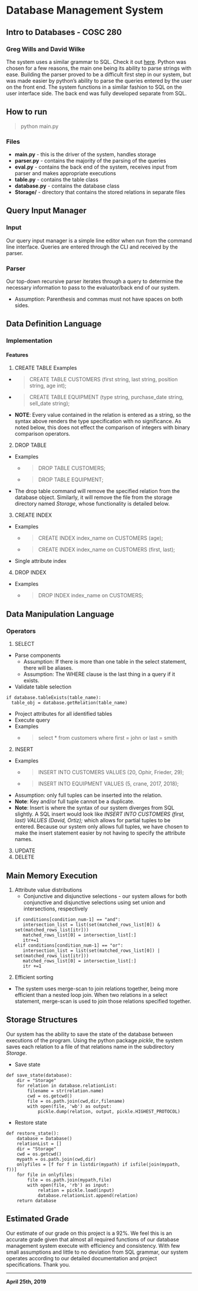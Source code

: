 # Database Management System
## Intro to Databases - COSC 280
### Greg Wills and David Wilke

The system uses a similar grammar to SQL. Check it out [here](https://forcedotcom.github.io/phoenix/). Python was chosen for a few reasons, the main one being its ability to parse strings with ease. Building the parser proved to be a difficult first step in our system, but was made easier by python’s ability to parse the queries entered by the user on the front end. The system functions in a similar fashion to SQL on the user interface side. The back end was fully developed separate from SQL.

## How to run
> python main.py

### Files
* **main.py** - this is the driver of the system, handles storage
* **parser.py** - contains the majority of the parsing of the queries
* **eval.py** - contains the back end of the system, receives input from parser and makes appropriate executions
* **table.py** - contains the table class
* **database.py** - contains the database class
* **Storage/** - directory that contains the stored relations in separate files

## Query Input Manager
### Input
Our query input manager is a simple line editor when run from the command line interface. Queries
are entered through the CLI and received by the parser.

### Parser
Our top-down recursive parser iterates through a query to determine the necessary information
to pass to the evaluator/back end of our system.
* Assumption: Parenthesis and commas must not have spaces on both sides.

## Data Definition Language
### Implementation

#### Features
  1. CREATE TABLE
  Examples
  - > CREATE TABLE CUSTOMERS (first string, last string, position string, age int);
  - > CREATE TABLE EQUIPMENT (type string, purchase_date string, sell_date string);
  - **NOTE**: Every value contained in the relation is entered as a string, so the syntax above renders the type specification with no significance. As noted below, this does not effect the comparison of integers with binary comparison operators.
  2. DROP TABLE
  - Examples
    - > DROP TABLE CUSTOMERS;
    - > DROP TABLE EQUIPMENT;
  - The drop table command will remove the specified relation from the database object. Similarly, it will remove the file from the storage directory named *Storage*, whose functionality is detailed below.
  3. CREATE INDEX
  - Examples
    - > CREATE INDEX index_name on CUSTOMERS (age);
    - > CREATE INDEX index_name on CUSTOMERS (first, last);
  * Single attribute index
  4. DROP INDEX
  - Examples
    - > DROP INDEX index_name on CUSTOMERS;

## Data Manipulation Language
### Operators
  1. SELECT
  - Parse components
    - Assumption: If there is more than one table in the select statement, there will be aliases.
    - Assumption: The WHERE clause is the last thing in a query if it exists.
  - Validate table selection
  ```
  if database.tableExists(table_name):
    table_obj = database.getRelation(table_name)
  ```
  - Project attributes for all identified tables
  - Execute query
  - Examples
    - > select * from customers where first = john or last = smith
  2. INSERT
  - Examples
    - > INSERT INTO CUSTOMERS VALUES (20, Ophir, Frieder, 29);
    - > INSERT INTO EQUIPMENT VALUES (5, crane, 2017, 2018);
  - Assumption: only full tuples can be inserted into the relation.
  - **Note**: Key and/or full tuple cannot be a duplicate.
  - **Note**: Insert is where the syntax of our system diverges from SQL slightly. A SQL insert would look like *INSERT INTO CUSTOMERS (first, last) VALUES (David, Ortiz);* which allows for partial tuples to be entered. Because our system only allows full tuples, we have chosen to make the insert statement easier by not having to specify the attribute names.
  3. UPDATE
  4. DELETE

## Main Memory Execution
1. Attribute value distributions
   - Conjunctive and disjunctive selections - our system allows for both conjunctive and disjunctive selections using set union and intersections, respectively
   ```
   if conditions[condition_num-1] == "and":
      intersection_list = list(set(matched_rows_list[0]) & set(matched_rows_list[itr]))
      matched_rows_list[0] = intersection_list[:]
      itr+=1
   elif conditions[condition_num-1] == "or":
      intersection_list = list(set(matched_rows_list[0]) | set(matched_rows_list[itr]))
      matched_rows_list[0] = intersection_list[:]
      itr +=1
   ```
2. Efficient sorting
  - The system uses merge-scan to join relations together, being more efficient than a nested loop join. When two relations in a select statement, merge-scan is used to join those relations specified together.

## Storage Structures
  Our system has the ability to save the state of the database between executions of the program. Using the python package *pickle*, the system saves each relation to a file of that relations name in the subdirectory *Storage*.
  - Save state
  ```
  def save_state(database):
      dir = "Storage"
      for relation in database.relationList:
          filename = str(relation.name)
          cwd = os.getcwd()
          file = os.path.join(cwd,dir,filename)
          with open(file, 'wb') as output:
              pickle.dump(relation, output, pickle.HIGHEST_PROTOCOL)
  ```
  - Restore state
  ```
  def restore_state():
      database = Database()
      relationList = []
      dir = "Storage"
      cwd = os.getcwd()
      mypath = os.path.join(cwd,dir)
      onlyfiles = [f for f in listdir(mypath) if isfile(join(mypath, f))]
      for file in onlyfiles:
          file = os.path.join(mypath,file)
          with open(file, 'rb') as input:
              relation = pickle.load(input)
              database.relationList.append(relation)
      return database
  ```

## Estimated Grade
Our estimate of our grade on this project is a 92%. We feel this is an accurate grade given that almost all required functions of our database management system execute with efficiency and consistency. With few small assumptions and little to no deviation from SQL grammar, our system operates according to our detailed documentation and project specifications. Thank you.

----
**April 25th, 2019**
